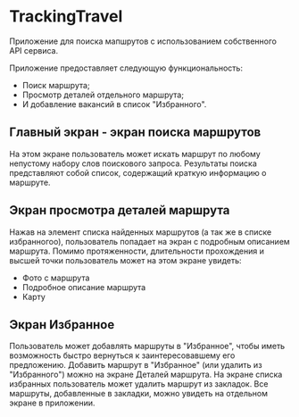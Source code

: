 # TrackingTravel
Приложение для поиска мапшрутов c использованием собственного API сервиса.

Приложение предоставляет следующую функциональность:

- Поиск маршрута;
- Просмотр деталей отдельного маршрута;
- И добавление вакансий в список "Избранного".

## Главный экран - экран поиска маршрутов

На этом экране пользователь может искать маршрут по любому непустому набору слов поискового запроса. Результаты поиска
представляют собой список, содержащий краткую информацию о маршруте.

## Экран просмотра деталей маршрута

Нажав на элемент списка найденных маршрутов (а так же в списке избранногоо), пользователь попадает на
экран с подробным описанием маршрута. Помимо протяженности, длительности прохождения и высшей точки пользователь может на этом
экране увидеть:

- Фото с маршрута
- Подробное описание маршрута
- Карту

## Экран Избранное

Пользователь может добавлять маршруты в "Избранное", чтобы иметь возможность быстро вернуться к заинтересовавшему его
предложению. Добавить маршрут в "Избранное" (или удалить из "Избранного") можно на экране Деталей маршрута. На экране списка
избранных пользователь может удалить маршрут из закладок. Все маршруты, добавленные в закладки, можно увидеть
на отдельном экране в приложении.
